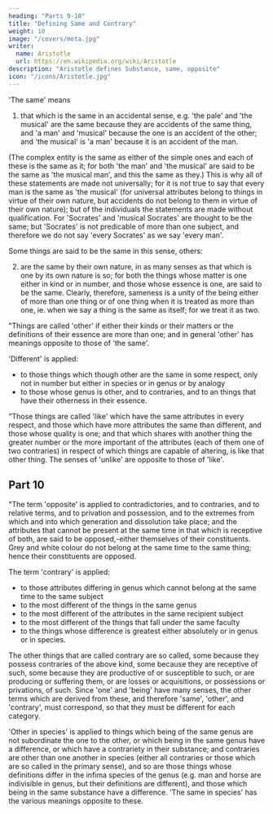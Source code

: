 ```yaml
---
heading: "Parts 9-10"
title: "Defining Same and Contrary"
weight: 10
image: "/covers/meta.jpg"
writer:
  name: Aristotle 
  url: https://en.wikipedia.org/wiki/Aristotle
description: "Aristotle defines Substance, same, opposite"
icon: "/icons/Aristotle.jpg"
---
```



'The same' means

1. that which is the same in an accidental sense, e.g. 'the pale' and 'the musical' are the same because they are accidents of the same thing, and 'a man' and 'musical' because the one is an accident of the other; and 'the musical' is 'a man' because it is an accident of the man. 

(The complex entity is the same as either of the simple ones and each of these is the same as it; for both 'the man' and 'the musical' are said to be the same as 'the musical man', and this the same as they.) This is why all of these statements are made not universally; for it is not true to say that every man is the same as 'the musical' (for universal attributes belong to things in virtue of their own nature, but accidents do not belong to them in virtue of their own nature); but of the individuals the statements are made without qualification. For 'Socrates' and 'musical Socrates' are thought to be the same; but 'Socrates' is not predicable of more than one subject, and therefore we do not say 'every Socrates' as we say 'every man'.

Some things are said to be the same in this sense, others:

2. are the same by their own nature, in as many senses as that which is one by its own nature is so; for both the things whose matter is one either in kind or in number, and those whose essence is one, are said to be the same. Clearly, therefore, sameness is a unity of the being either of more than one thing or of one thing when it is treated as more than one, ie. when we say a thing is the same as itself; for we treat it as two.

"Things are called 'other' if either their kinds or their matters or the definitions of their essence are more than one; and in general 'other' has meanings opposite to those of 'the same'.

'Different' is applied:
- to those things which though other are the same in some respect, only not in number but either in species or in genus or by analogy
- to those whose genus is other, and to contraries, and to an things that have their otherness in their essence.

"Those things are called 'like' which have the same attributes in every respect, and those which have more attributes the same than different, and those whose quality is one; and that which shares with another thing the greater number or the more important of the attributes (each of them one of two contraries) in respect of which things are capable of altering, is like that other thing. The senses of 'unlike' are opposite to those of 'like'.


## Part 10

"The term 'opposite' is applied to contradictories, and to contraries, and to relative terms, and to privation and possession, and to the extremes from which and into which generation and dissolution take place; and the attributes that cannot be present at the same time in that which is receptive of both, are said to be opposed,-either themselves of their constituents. Grey and white colour do not belong at the same time to the same thing; hence their constituents are opposed.

The term 'contrary' is applied:

- to those attributes differing in genus which cannot belong at the same time to the same subject
- to the most different of the things in the same genus
- to the most different of the attributes in the same recipient subject
- to the most different of the things that fall under the same faculty
- to the things whose difference is greatest either absolutely or in genus or in species. 

The other things that are called contrary are so called, some because they possess contraries of the above kind, some because they are receptive of such, some because they are productive of or susceptible to such, or are producing or suffering them, or are losses or acquisitions, or possessions or privations, of such. Since 'one' and 'being' have many senses, the other terms which are derived from these, and therefore 'same', 'other', and 'contrary', must correspond, so that they must be different for each category.

'Other in species' is applied to things which being of the same genus are not subordinate the one to the other, or which being in the same genus have a difference, or which have a contrariety in their substance; and contraries are other than one another in species (either all contraries or those which are so called in the primary sense), and so are those things whose definitions differ in the infima species of the genus (e.g. man and horse are indivisible in genus, but their definitions are different), and those which being in the same substance have a difference. 'The same in species' has the various meanings opposite to these.

